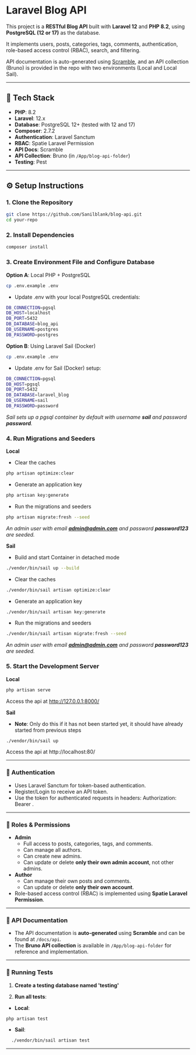 # Laravel Blog API

This project is a **RESTful Blog API** built with **Laravel 12** and **PHP 8.2**, using **PostgreSQL (12 or 17)** as the database.

It implements users, posts, categories, tags, comments, authentication, role-based access control (RBAC), search, and filtering.

API documentation is auto-generated using [Scramble](https://github.com/dedoc/scramble), and an API collection (Bruno) is provided in the repo with two environments (Local and Local Sail).

---

## 🚀 Tech Stack

- **PHP**: 8.2
- **Laravel**: 12.x
- **Database**: PostgreSQL 12+ (tested with 12 and 17)
- **Composer**: 2.7.2
- **Authentication**: Laravel Sanctum
- **RBAC**: Spatie Laravel Permission
- **API Docs**: Scramble
- **API Collection**: Bruno (in `/App/blog-api-folder`)
- **Testing**: Pest

---

## ⚙️ Setup Instructions

### 1. Clone the Repository
```bash
git clone https://github.com/Sanilblank/blog-api.git
cd your-repo
```

### 2. Install Dependencies
```bash
composer install
```

### 3. Create Environment File and Configure Database
**Option A**: Local PHP + PostgreSQL
```bash
cp .env.example .env
```
* Update .env with your local PostgreSQL credentials:
```bash
DB_CONNECTION=pgsql
DB_HOST=localhost
DB_PORT=5432
DB_DATABASE=blog_api
DB_USERNAME=postgres
DB_PASSWORD=postgres
```
**Option B**: Using Laravel Sail (Docker)
```bash
cp .env.example .env
```
* Update .env for Sail (Docker) setup:
```bash
DB_CONNECTION=pgsql
DB_HOST=pgsql
DB_PORT=5432
DB_DATABASE=laravel_blog
DB_USERNAME=sail
DB_PASSWORD=password
```
_Sail sets up a pgsql container by default with username **sail** and password **password**._

### 4. Run Migrations and Seeders
**Local**

* Clear the caches
```bash
php artisan optimize:clear
```

* Generate an application key
```bash
php artisan key:generate
```

* Run the migrations and seeders
```bash
php artisan migrate:fresh --seed
```
_An admin user with email **admin@admin.com** and password **password123** are seeded._

**Sail**

* Build and start Container in detached mode
```bash
./vendor/bin/sail up --build
```
* Clear the caches
```bash
./vendor/bin/sail artisan optimize:clear
```

* Generate an application key
```bash
./vendor/bin/sail artisan key:generate
```
* Run the migrations and seeders
```bash
./vendor/bin/sail artisan migrate:fresh --seed
```

_An admin user with email **admin@admin.com** and password **password123** are seeded._

### 5. Start the Development Server
**Local**
```bash
php artisan serve
```
Access the api at http://127.0.0.1:8000/

**Sail**
* **Note**: Only do this if it has not been started yet, it should have already started from previous steps
```bash
./vendor/bin/sail up
```
Access the api at http://localhost:80/

---

### 👤 Authentication
* Uses Laravel Sanctum for token-based authentication.
* Register/Login to receive an API token.
* Use the token for authenticated requests in headers: Authorization: Bearer <token>.

---

### 👮 Roles & Permissions
- **Admin**
    - Full access to posts, categories, tags, and comments.
    - Can manage all authors.
    - Can create new admins.
    - Can update or delete **only their own admin account**, not other admins.
- **Author**
    - Can manage their own posts and comments.
    - Can update or delete **only their own account**.
- Role-based access control (RBAC) is implemented using **Spatie Laravel Permission**.

---

### 📝 API Documentation

- The API documentation is **auto-generated** using **Scramble** and can be found at `/docs/api`.
- The **Bruno API collection** is available in `/App/blog-api-folder` for reference and implementation.

---

### 🧪 Running Tests

1. **Create a testing database named 'testing'**

2. **Run all tests**:

- **Local**:  
```bash
php artisan test
```

- **Sail**: 
```bash
  ./vendor/bin/sail artisan test
```
---
